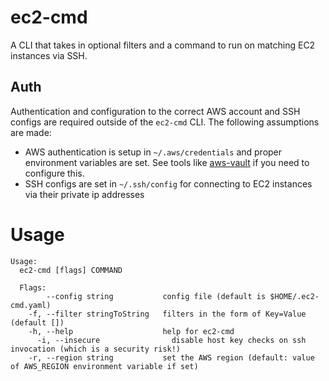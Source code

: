 # ec2-cmd
A CLI that takes in optional filters and a command to run on matching EC2 instances
via SSH.

## Auth
Authentication and configuration to the correct AWS account and SSH configs are
required outside of the `ec2-cmd` CLI. The following assumptions are made:

* AWS authentication is setup in `~/.aws/credentials` and proper environment variables are set.
See tools like [aws-vault](https://github.com/99designs/aws-vault) if you need to configure this.
* SSH configs are set in `~/.ssh/config` for connecting to EC2 instances via their private ip addresses

# Usage
```
Usage:
  ec2-cmd [flags] COMMAND

  Flags:
        --config string           config file (default is $HOME/.ec2-cmd.yaml)
    -f, --filter stringToString   filters in the form of Key=Value (default [])
    -h, --help                    help for ec2-cmd
      -i, --insecure                disable host key checks on ssh invocation (which is a security risk!)
    -r, --region string           set the AWS region (default: value of AWS_REGION environment variable if set)
```
